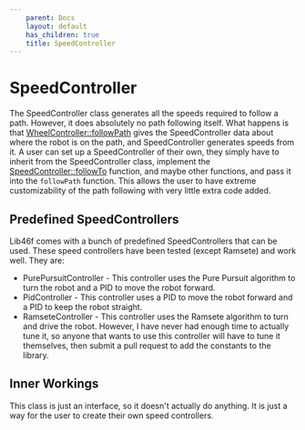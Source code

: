 ```yaml
---
    parent: Docs
    layout: default
    has_children: true
    title: SpeedController
---
```

# SpeedController

The SpeedController class generates all the speeds required to follow a path. However, it does absolutely no path following itself. What happens is that [WheelController::followPath](../WheelController/followPath) gives the SpeedController data about where the robot is on the path, and SpeedController generates speeds from it. A user can set up a SpeedController of their own, they simply have to inherit from the SpeedController class, implement the [SpeedController::followTo](followTo) function, and maybe other functions, and pass it into the `followPath` function. This allows the user to have extreme customizability of the path following with very little extra code added. 

## Predefined SpeedControllers
Lib46f comes with a bunch of predefined SpeedControllers that can be used. These speed controllers have been tested (except Ramsete) and work well. They are:
- PurePursuitController - This controller uses the Pure Pursuit algorithm to turn the robot and a PID to move the robot forward. 
- PidController - This controller uses a PID to move the robot forward and a PID to keep the robot straight.
- RamseteController - This controller uses the Ramsete algorithm to turn and drive the robot. However, I have never had enough time to actually tune it, so anyone that wants to use this controller will have to tune it themselves, then submit a pull request to add the constants to the library.

## Inner Workings
This class is just an interface, so it doesn't actually do anything. It is just a way for the user to create their own speed controllers. 